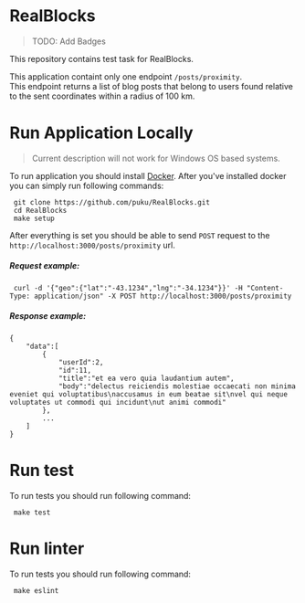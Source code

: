 RealBlocks
==========
> TODO: Add Badges

This repository contains test task for RealBlocks.

This application containt only one endpoint `/posts/proximity`.  
This endpoint returns a list of blog posts that belong to users found relative to the sent coordinates within a radius of 100 km.

Run Application Locally
=======================

> Current description will not work for Windows OS based systems.

To run application you should install [Docker][1]. After you've installed docker
you can simply run following commands:

```/bin/bash
 git clone https://github.com/puku/RealBlocks.git
 cd RealBlocks
 make setup
```

After everything is set you should be able to send `POST` request to the `http://localhost:3000/posts/proximity` url.

##### Request example:
```
 curl -d '{"geo":{"lat":"-43.1234","lng":"-34.1234"}}' -H "Content-Type: application/json" -X POST http://localhost:3000/posts/proximity
```

##### Response example:
```
{  
    "data":[  
        {  
            "userId":2,
            "id":11,
            "title":"et ea vero quia laudantium autem",
            "body":"delectus reiciendis molestiae occaecati non minima eveniet qui voluptatibus\naccusamus in eum beatae sit\nvel qui neque voluptates ut commodi qui incidunt\nut animi commodi"
        },
        ...
    ]
}
```

Run test
========
To run tests you should run following command:

```/bin/bash
 make test
```

Run linter
==========
To run tests you should run following command:

```/bin/bash
 make eslint
```

[1]: https://www.docker.com/get-started#nav-developer
